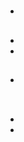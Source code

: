 # 



- 

## 

### 



- 



- 

### 





## 



## 











- 







### 



![]()

### 

- []()
- []()

